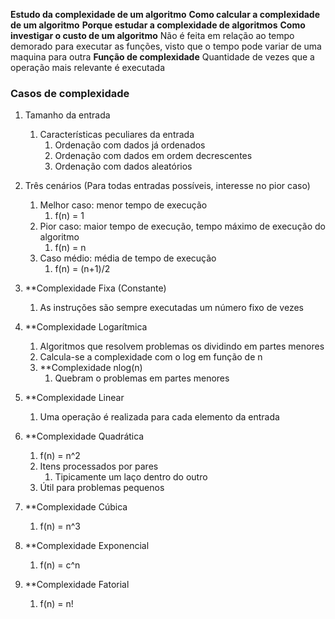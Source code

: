 **Estudo da complexidade de um algoritmo**
**Como calcular a complexidade de um algoritmo**
**Porque estudar a complexidade de algoritmos**
**Como investigar o custo de um algoritmo**
	Não é feita em relação ao tempo demorado para executar as funções, visto que o tempo pode variar de uma maquina para outra
**Função de complexidade**
	Quantidade de vezes que a operação mais relevante é executada
### Casos de complexidade
1. Tamanho da entrada
	1. Características peculiares da entrada
		1. Ordenação com dados já ordenados
		1. Ordenação com dados em ordem decrescentes
		1. Ordenação com dados aleatórios 
		
2. Três cenários (Para todas entradas possíveis, interesse no pior caso)
	1. Melhor caso: menor tempo de execução
		1. f(n) = 1
	1. Pior caso: maior tempo de execução, tempo máximo de execução do algoritmo
		1. f(n) = n
	1. Caso médio: média de tempo de execução
		1. f(n) = (n+1)/2	
		
3. **Complexidade Fixa (Constante)
	1. As instruções são sempre executadas um número fixo de vezes
	
4. **Complexidade Logarítmica 
	1. Algoritmos que resolvem problemas os dividindo em partes menores
	1. Calcula-se a complexidade com o log em função de n
	1. **Complexidade nlog(n)
		1. Quebram o problemas em partes menores
		
5. **Complexidade Linear
	1. Uma operação é realizada para cada elemento da entrada
	
6. **Complexidade Quadrática
	1. f(n) = n^2
	1. Itens processados por pares
		1. Tipicamente um laço dentro do outro
	1. Útil para problemas pequenos
	
7. **Complexidade Cúbica
	1. f(n) = n^3
8. **Complexidade Exponencial
	1. f(n) = c^n
9. **Complexidade Fatorial
	1. f(n) = n!